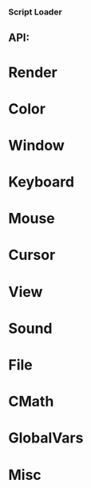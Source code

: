 ### Script Loader


## API:
# Render

# Color

# Window

# Keyboard

# Mouse

# Cursor

# View

# Sound

# File

# CMath

# GlobalVars

# Misc
